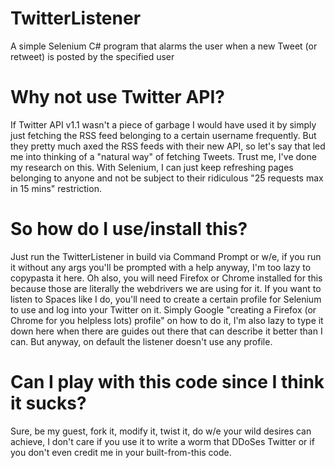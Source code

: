 # TwitterListener
A simple Selenium C# program that alarms the user when a new Tweet (or retweet) is posted by the specified user
# Why not use Twitter API?
If Twitter API v1.1 wasn't a piece of garbage I would have used it by simply just fetching the RSS feed belonging to a certain username frequently. But they pretty much axed the RSS feeds with their new API, so let's say that led me into thinking of a "natural way" of fetching Tweets. Trust me, I've done my research on this. With Selenium, I can just keep refreshing pages belonging to anyone and not be subject to their ridiculous "25 requests max in 15 mins" restriction.
# So how do I use/install this?
Just run the TwitterListener in build via Command Prompt or w/e, if you run it without any args you'll be prompted with a help anyway, I'm too lazy to copypasta it here. Oh also, you will need Firefox or Chrome installed for this because those are literally the webdrivers we are using for it.
If you want to listen to Spaces like I do, you'll need to create a certain profile for Selenium to use and log into your Twitter on it. Simply Google "creating a Firefox (or Chrome for you helpless lots) profile" on how to do it, I'm also lazy to type it down here when there are guides out there that can describe it better than I can. But anyway, on default the listener doesn't use any profile.
# Can I play with this code since I think it sucks?
Sure, be my guest, fork it, modify it, twist it, do w/e your wild desires can achieve, I don't care if you use it to write a worm that DDoSes Twitter or if you don't even credit me in your built-from-this code.
